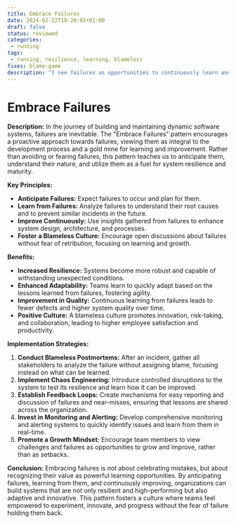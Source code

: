 ```yaml
---
title: Embrace Failures
date: 2024-02-22T18:20:03+01:00
draft: false
status: reviewed
categories: 
 - running
tags: 
 - running, resilience, learning, blameless
fixes: blame-game
description: "I see failures as opportunities to continuously learn and improve​​​​​​​."
---
```


# Embrace Failures

**Description:**
In the journey of building and maintaining dynamic software systems, failures are inevitable. The "Embrace Failures" pattern encourages a proactive approach towards failures, viewing them as integral to the development process and a gold mine for learning and improvement. Rather than avoiding or fearing failures, this pattern teaches us to anticipate them, understand their nature, and utilize them as a fuel for system resilience and maturity.

**Key Principles:**
- **Anticipate Failures:** Expect failures to occur and plan for them.
- **Learn from Failures:** Analyze failures to understand their root causes and to prevent similar incidents in the future.
- **Improve Continuously:** Use insights gathered from failures to enhance system design, architecture, and processes.
- **Foster a Blameless Culture:** Encourage open discussions about failures without fear of retribution, focusing on learning and growth.

**Benefits:**
- **Increased Resilience:** Systems become more robust and capable of withstanding unexpected conditions.
- **Enhanced Adaptability:** Teams learn to quickly adapt based on the lessons learned from failures, fostering agility.
- **Improvement in Quality:** Continuous learning from failures leads to fewer defects and higher system quality over time.
- **Positive Culture:** A blameless culture promotes innovation, risk-taking, and collaboration, leading to higher employee satisfaction and productivity.

**Implementation Strategies:**
1. **Conduct Blameless Postmortems:** After an incident, gather all stakeholders to analyze the failure without assigning blame, focusing instead on what can be learned.
2. **Implement Chaos Engineering:** Introduce controlled disruptions to the system to test its resilience and learn how it can be improved.
3. **Establish Feedback Loops:** Create mechanisms for easy reporting and discussion of failures and near-misses, ensuring that lessons are shared across the organization.
4. **Invest in Monitoring and Alerting:** Develop comprehensive monitoring and alerting systems to quickly identify issues and learn from them in real-time.
5. **Promote a Growth Mindset:** Encourage team members to view challenges and failures as opportunities to grow and improve, rather than as setbacks.

**Conclusion:**
Embracing failures is not about celebrating mistakes, but about recognizing their value as powerful learning opportunities. By anticipating failures, learning from them, and continuously improving, organizations can build systems that are not only resilient and high-performing but also adaptive and innovative. This pattern fosters a culture where teams feel empowered to experiment, innovate, and progress without the fear of failure holding them back.